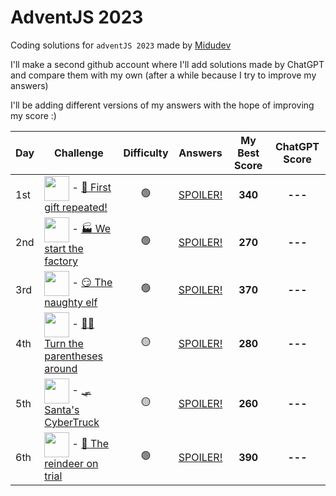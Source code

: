 # AdventJS 2023

Coding solutions for `adventJS 2023` made by [Midudev](https://github.com/midudev)

I'll make a second github account where I'll add solutions made by ChatGPT and compare them with my own (after a while because I try to improve my answers)

I'll be adding different versions of my answers with the hope of improving my score :)

| Day | Challenge | Difficulty | Answers | My Best Score | ChatGPT Score |
| --- | --------- | ---------- | ------- | -------- | ------------- |
| 1st | <img align="center" src="https://adventjs.dev/challenges-2023/1.png" width="40" style="object-fit: contain;" /> - [🎁 First gift repeated!](https://adventjs.dev/en/challenges/2023/1) | <center>🟢</center> | [SPOILER!](https://github.com/dportillo23/adventjs-2023/blob/master/challenges/1st/my-answers.ts) | <center><strong>340</strong></center> | <center><strong>---</strong></center> |
| 2nd | <img align="center" src="https://adventjs.dev/challenges-2023/2.png" width="40" style="object-fit: contain;" /> - [🏭 We start the factory](https://adventjs.dev/en/challenges/2023/2) | <center>🟢</center> | [SPOILER!](https://github.com/dportillo23/adventjs-2023/blob/master/challenges/2nd/my-answers.ts) | <center><strong>270</strong></center> | <center><strong>---</strong></center> |
| 3rd | <img align="center" src="https://adventjs.dev/challenges-2023/3.png" width="40" style="object-fit: contain;" /> - [😏 The naughty elf](https://adventjs.dev/en/challenges/2023/3) | <center>🟢</center> | [SPOILER!](https://github.com/dportillo23/adventjs-2023/blob/master/challenges/3rd/my-answers.ts) | <center><strong>370</strong></center> | <center><strong>---</strong></center> |
| 4th | <img align="center" src="https://adventjs.dev/challenges-2023/4.png" width="40" style="object-fit: contain;" /> - [😵‍💫 Turn the parentheses around](https://adventjs.dev/en/challenges/2023/4) | <center>🟡</center> | [SPOILER!](https://github.com/dportillo23/adventjs-2023/blob/master/challenges/4th/my-answers.ts) | <center><strong>280</strong></center> | <center><strong>---</strong></center> |
| 5th | <img align="center" src="https://adventjs.dev/challenges-2023/5.png" width="40" style="object-fit: contain;" /> - [🛷 Santa's CyberTruck](https://adventjs.dev/en/challenges/2023/5) | <center>🟡</center> | [SPOILER!](https://github.com/dportillo23/adventjs-2023/blob/master/challenges/5th/my-answers.ts) | <center><strong>260</strong></center> | <center><strong>---</strong></center> |
| 6th | <img align="center" src="https://adventjs.dev/challenges-2023/6.png" width="40" style="object-fit: contain;" /> - [🦌 The reindeer on trial](https://adventjs.dev/en/challenges/2023/6) | <center>🟢</center> | [SPOILER!](https://github.com/dportillo23/adventjs-2023/blob/master/challenges/6th/my-answers.ts) | <center><strong>390</strong></center> | <center><strong>---</strong></center> |
